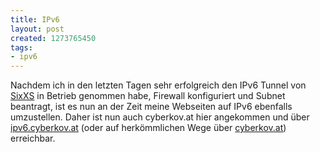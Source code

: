 ```yaml
---
title: IPv6
layout: post
created: 1273765450
tags:
- ipv6
---
```


Nachdem ich in den letzten Tagen sehr erfolgreich den IPv6 Tunnel von [SixXS](http://www.sixxs.net/) in Betrieb genommen habe, 
Firewall konfiguriert und Subnet beantragt, ist es nun an der Zeit meine Webseiten auf IPv6 ebenfalls umzustellen. 
Daher ist nun auch cyberkov.at hier angekommen und über [ipv6.cyberkov.at](http://ipv6.cyberkov.at) (oder auf herkömmlichen Wege über [cyberkov.at](http://www.cyberkov.at)) erreichbar.
